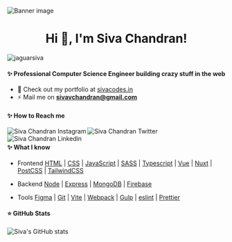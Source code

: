 ![Banner image](https://jaguarsiva.github.io/jaguarsiva/images/banner%20image.jpg)

<h1 align="center"> Hi 👋, I'm Siva Chandran! </h1>

<p align="left"> <img src="https://komarev.com/ghpvc/?username=jaguarsiva&label=Profile%20views&color=129e00&style=plastic" alt="jaguarsiva" /> </p>

#### ✨ Professional Computer Science Engineer building crazy stuff in the web

-   🔭 Check out my portfolio at [sivacodes.in](https://sivacodes.in)
-   ⚡ Mail me on **sivavchandran@gmail.com**

#### ✨ How to Reach me

[<img align="left" src="https://jaguarsiva.github.io/jaguarsiva/images/instagram.png" alt="Siva Chandran Instagram" />](https://www.instagram.com/siva_vchandran/)

[<img align="left" src="https://jaguarsiva.github.io/jaguarsiva/images/twitter.png" alt="Siva Chandran Twitter" />](https://twitter.com/siva_vchandran)

[<img align="left" src="https://jaguarsiva.github.io/jaguarsiva/images/linkedin.png" alt="Siva Chandran Linkedin" />](https://www.linkedin.com/in/sivavchandran/)

<br />

#### ✨ What I know

-   Frontend
    [HTML](https://www.w3schools.com/html/) |
    [CSS](https://www.w3schools.com/css/) |
    [JavaScript](https://www.w3schools.com/js/) |
    [SASS](https://sass-lang.com/) |
    [Typescript](https://www.typescriptlang.org/) |
    [Vue](https://vuejs.org/) |
    [Nuxt](nuxtjs.org) |
    [PostCSS](https://postcss.org/) |
    [TailwindCSS](https://tailwindcss.com/)

-   Backend
    [Node](https://nodejs.org/en/) |
    [Express](https://expressjs.com/) |
    [MongoDB](https://www.mongodb.com/) |
    [Firebase](https://firebase.google.com/)

-   Tools
    [Figma](https://www.figma.com/) |
    [Git](https://git-scm.com/) |
    [Vite](https://vitejs.dev/) |
    [Webpack](https://webpack.js.org/) |
    [Gulp](https://gulpjs.com/) |
    [eslint](https://eslint.org/) |
    [Prettier](https://prettier.io/)

#### ⭐ GitHub Stats

![Siva's GitHub stats](https://github-readme-stats.vercel.app/api?username=jaguarsiva&count_private=true)

<!--
**jaguarsiva/jaguarsiva** is a ✨ _special_ ✨ repository because its `README.md` (this file) appears on your GitHub profile.

Here are some ideas to get you started:

- 🔭 I’m currently working on ...
- 🌱 I’m currently learning ...
- 👯 I’m looking to collaborate on ...
- 🤔 I’m looking for help with ...
- 💬 Ask me about ...
- 📫 How to reach me: ...
- 😄 Pronouns: ...
- ⚡ Fun fact: ...
-->
